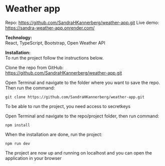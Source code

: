 # Weather app
Repo: https://github.com/SandraHKannerberg/weather-app.git
Live demo: https://sandra-weather-app.onrender.com/

**Technology:** </br>
React, TypeScript, Bootstrap, Open Weather API </br>

**Installation:** </br>
To run the project follow the instructions below. </br>

Clone the repo from GitHub: https://github.com/SandraHKannerberg/weather-app.git

Open Terminal and navigate to the folder where you want to save the repo. Then run the command: </br>

    git clone https://github.com/SandraHKannerberg/weather-app.git

To be able to run the project, you need access to secretkeys </br>

Open Terminal and navigate to the repo/project folder, then run command: </br>

    npm install

When the installation are done, run the project: </br>

    npm run dev

The project are now up and running on localhost and you can open the application in your browser
